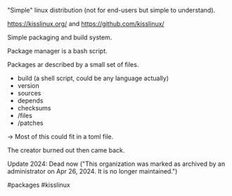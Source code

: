 "Simple" linux distribution (not for end-users but simple to understand).

https://kisslinux.org/ and https://github.com/kisslinux/

Simple packaging and build system.

Package manager is a bash script.

Packages ar described by a small set of files.

- build (a shell script, could be any language actually)
- version
- sources
- depends
- checksums
- /files
- /patches

-> Most of this could fit in a toml file.

The creator burned out then came back.

Update 2024: Dead now ("This organization was marked as archived by an administrator on Apr 26, 2024. It is no longer maintained.")

<!-- Keywords -->
#packages #kisslinux
<!-- /Keywords -->
